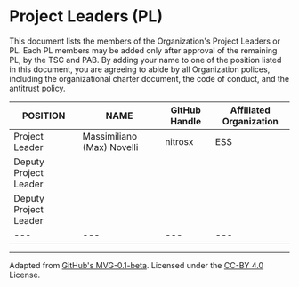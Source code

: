 # Project Leaders (PL)

This document lists the members of the Organization's Project Leaders or PL. Each PL members may be added only after approval of the remaining PL, by the TSC and PAB. By adding your name to one of the position listed in this document, you are agreeing to abide by all Organization polices, including the organizational charter document, the code of conduct, and the antitrust policy.

| **POSITION** | **NAME** | **GitHub Handle** | **Affiliated Organization** |
| --- | --- | --- | --- |
| Project Leader | Massimiliano (Max) Novelli | nitrosx | ESS |
| Deputy Project Leader | | | | 
| Deputy Project Leader | | | | 
| --- | --- | --- | --- |

---
Adapted from [GitHub's MVG-0.1-beta](https://github.com/github/MVG). Licensed under the [CC-BY 4.0](https://creativecommons.org/licenses/by-sa/4.0/) License.
